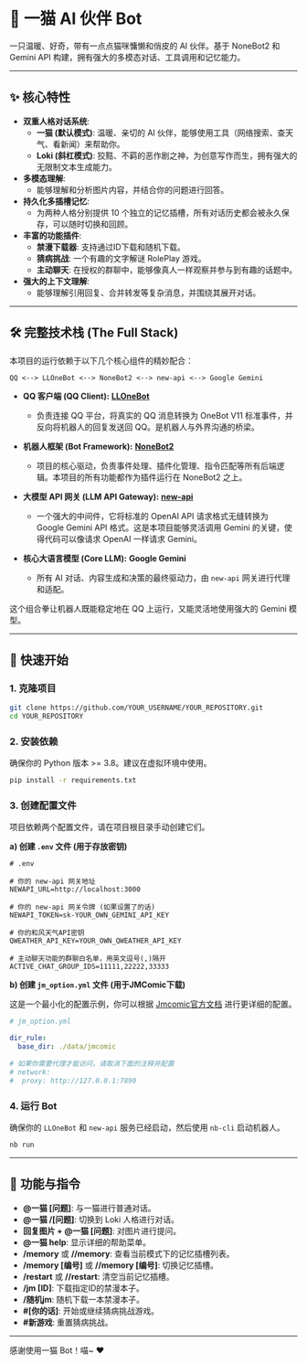 # 🐾 一猫 AI 伙伴 Bot

一只温暖、好奇，带有一点点猫咪慵懒和俏皮的 AI 伙伴。基于 NoneBot2 和 Gemini API 构建，拥有强大的多模态对话、工具调用和记忆能力。

---

## ✨ 核心特性

*   **双重人格对话系统**:
    *   **一猫 (默认模式)**: 温暖、亲切的 AI 伙伴，能够使用工具（网络搜索、查天气、看新闻）来帮助你。
    *   **Loki (斜杠模式)**: 狡黠、不羁的恶作剧之神，为创意写作而生，拥有强大的无限制文本生成能力。
*   **多模态理解**:
    *   能够理解和分析图片内容，并结合你的问题进行回答。
*   **持久化多插槽记忆**:
    *   为两种人格分别提供 10 个独立的记忆插槽，所有对话历史都会被永久保存，可以随时切换和回顾。
*   **丰富的功能插件**:
    *   **禁漫下载器**: 支持通过ID下载和随机下载。
    *   **猜病挑战**: 一个有趣的文字解谜 RolePlay 游戏。
    *   **主动聊天**: 在授权的群聊中，能够像真人一样观察并参与到有趣的话题中。
*   **强大的上下文理解**:
    *   能够理解引用回复、合并转发等复杂消息，并围绕其展开对话。

---

## 🛠️ 完整技术栈 (The Full Stack)

本项目的运行依赖于以下几个核心组件的精妙配合：

`QQ <--> LLOneBot <--> NoneBot2 <--> new-api <--> Google Gemini`

*   **QQ 客户端 (QQ Client):** [**LLOneBot**](https://github.com/LLOneBot/LLOneBot)
    *   负责连接 QQ 平台，将真实的 QQ 消息转换为 OneBot V11 标准事件，并反向将机器人的回复发送回 QQ。是机器人与外界沟通的桥梁。

*   **机器人框架 (Bot Framework):** [**NoneBot2**](https://nonebot.dev/)
    *   项目的核心驱动，负责事件处理、插件化管理、指令匹配等所有后端逻辑。本项目的所有功能都作为插件运行在 NoneBot2 之上。

*   **大模型 API 网关 (LLM API Gateway):** [**new-api**](https://github.com/QuantumNous/new-api)
    *   一个强大的中间件，它将标准的 OpenAI API 请求格式无缝转换为 Google Gemini API 格式。这是本项目能够灵活调用 Gemini 的关键，使得代码可以像请求 OpenAI 一样请求 Gemini。

*   **核心大语言模型 (Core LLM):** **Google Gemini**
    *   所有 AI 对话、内容生成和决策的最终驱动力，由 `new-api` 网关进行代理和适配。

这个组合拳让机器人既能稳定地在 QQ 上运行，又能灵活地使用强大的 Gemini 模型。

---

## 🚀 快速开始

### 1. 克隆项目

```bash
git clone https://github.com/YOUR_USERNAME/YOUR_REPOSITORY.git
cd YOUR_REPOSITORY
```

### 2. 安装依赖

确保你的 Python 版本 >= 3.8。建议在虚拟环境中使用。

```bash
pip install -r requirements.txt
```

### 3. 创建配置文件

项目依赖两个配置文件，请在项目根目录手动创建它们。

**a) 创建 `.env` 文件 (用于存放密钥)**

```env
# .env

# 你的 new-api 网关地址
NEWAPI_URL=http://localhost:3000

# 你的 new-api 网关令牌 (如果设置了的话)
NEWAPI_TOKEN=sk-YOUR_OWN_GEMINI_API_KEY

# 你的和风天气API密钥
QWEATHER_API_KEY=YOUR_OWN_QWEATHER_API_KEY

# 主动聊天功能的群聊白名单，用英文逗号(,)隔开
ACTIVE_CHAT_GROUP_IDS=11111,22222,33333
```

**b) 创建 `jm_option.yml` 文件 (用于JMComic下载)**

这是一个最小化的配置示例，你可以根据 [Jmcomic官方文档](https://github.com/hect0x7/Jmcomic-qt) 进行更详细的配置。

```yaml
# jm_option.yml

dir_rule:
  base_dir: ./data/jmcomic
  
# 如果你需要代理才能访问，请取消下面的注释并配置
# network:
#  proxy: http://127.0.0.1:7890
```

### 4. 运行 Bot

确保你的 `LLOneBot` 和 `new-api` 服务已经启动，然后使用 `nb-cli` 启动机器人。

```bash
nb run
```

---

## 📖 功能与指令

*   **@一猫 [问题]**: 与一猫进行普通对话。
*   **@一猫 /[问题]**: 切换到 Loki 人格进行对话。
*   **回复图片 + @一猫 [问题]**: 对图片进行提问。
*   **@一猫 help**: 显示详细的帮助菜单。
*   **/memory** 或 **//memory**: 查看当前模式下的记忆插槽列表。
*   **/memory [编号]** 或 **//memory [编号]**: 切换记忆插槽。
*   **/restart** 或 **//restart**: 清空当前记忆插槽。
*   **/jm [ID]**: 下载指定ID的禁漫本子。
*   **/随机jm**: 随机下载一本禁漫本子。
*   **#[你的话]**: 开始或继续猜病挑战游戏。
*   **#新游戏**: 重置猜病挑战。

---

感谢使用一猫 Bot！喵~ ❤️